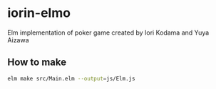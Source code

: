 # iorin-elmo
Elm implementation of poker game created by Iori Kodama and Yuya Aizawa

## How to make
``` sh
elm make src/Main.elm --output=js/Elm.js
```
